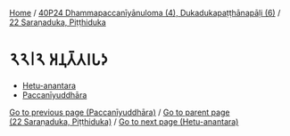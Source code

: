 
[Home](/) / [40P24 Dhammapaccanīyānuloma (4), Dukadukapaṭṭhānapāḷi (6)](../../40P24.md) / [22 Saraṇaduka, Piṭṭhiduka](../22.md)

# 𑁨𑁨𑁇𑁨 𑀅𑀦𑀼𑀢𑁆𑀢𑀭𑀧𑀤

* [Hetu-anantara](22.2/Hetu-anantara.md)
* [Paccanīyuddhāra](22.2/Paccaniyuddhara.md)

[Go to previous page (Paccanīyuddhāra)](22.1/22.1.7/Paccaniyuddhara.md) / [Go to parent page (22 Saraṇaduka, Piṭṭhiduka)](../22.md) / [Go to next page (Hetu-anantara)](22.2/Hetu-anantara.md)


